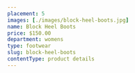 ```yaml
---
placement: 5
images: [./images/block-heel-boots.jpg]
name: Block Heel Boots
price: $150.00
department: womens
type: footwear
slug: block-heel-boots
contentType: product details
---
```


